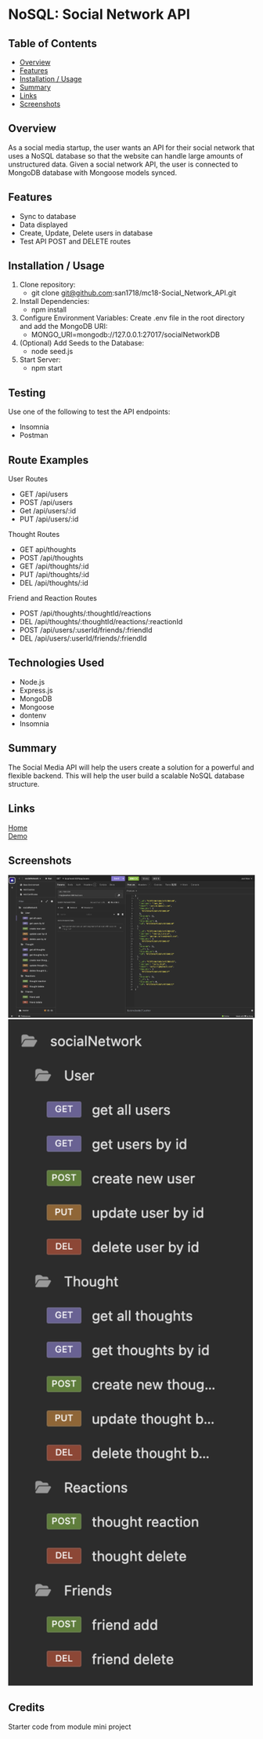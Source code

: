 # NoSQL: Social Network API

## Table of Contents
* [Overview](#overview)
* [Features](#features)
* [Installation / Usage](#installation--usage)
* [Summary](#summary)
* [Links](#links)
* [Screenshots](#screenshots)

## Overview
As a social media startup, the user wants an API for their social network that uses a NoSQL database so that the website can handle large amounts of unstructured data.
Given a social network API, the user is connected to MongoDB database with Mongoose models synced.

## Features
* Sync to database
* Data displayed
* Create, Update, Delete users in database
* Test API POST and DELETE routes

## Installation / Usage
1. Clone repository:
    * git clone git@github.com:san1718/mc18-Social_Network_API.git
2. Install Dependencies:
    * npm install
3. Configure Environment Variables:
    Create .env file in the root directory and add the MongoDB URI:
    * MONGO_URI=mongodb://127.0.0.1:27017/socialNetworkDB
4. (Optional) Add Seeds to the Database:
    * node seed.js
5. Start Server:
    * npm start

## Testing
Use one of the following to test the API endpoints: 
* Insomnia
* Postman

## Route Examples
User Routes
* GET /api/users
* POST /api/users
* Get /api/users/:id
* PUT /api/users/:id

Thought Routes
* GET api/thoughts
* POST /api/thoughts
* GET /api/thoughts/:id
* PUT /api/thoughts/:id
* DEL /api/thoughts/:id

Friend and Reaction Routes
* POST /api/thoughts/:thoughtId/reactions
* DEL /api/thoughts/:thoughtId/reactions/:reactionId
* POST /api/users/:userId/friends/:friendId
* DEL /api/users/:userId/friends/:friendId

## Technologies Used
* Node.js
* Express.js
* MongoDB
* Mongoose
* dontenv
* Insomnia

## Summary 
The Social Media API will help the users create a solution for a powerful and flexible backend.
This will help the user build a scalable NoSQL database structure.

## Links
[Home](https://github.com/san1718/mc18-Social_Network_API)
<br />
[Demo](https://drive.google.com/file/d/1SQ3eNPpzjym5a04YZcr7iIalk43WcwAh/view?usp=sharing)

## Screenshots
<img width="1000" alt="Routes" src="https://github.com/san1718/mc18-Social_Network_API/blob/main/images/Routes.png">
<img width="500" alt="RouteF" src="https://github.com/san1718/mc18-Social_Network_API/blob/main/images/RouteF.png">

## Credits
Starter code from module mini project
